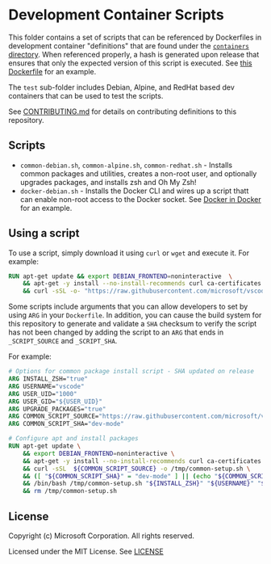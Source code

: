 # Development Container Scripts

This folder contains a set of scripts that can be referenced by Dockerfiles in development container "definitions" that are found under the [`containers` directory](../containers). When referenced properly, a hash is generated upon release that ensures that only the expected version of this script is executed. See [this Dockerfile](../container-templates/dockerfile/.devcontainer/Dockerfile) for an example.

The `test` sub-folder includes Debian, Alpine, and RedHat based dev containers that can be used to test the scripts.

See [CONTRIBUTING.md](../CONTRIBUTING.md) for details on contributing definitions to this repository.

## Scripts

- `common-debian.sh`, `common-alpine.sh`, `common-redhat.sh` - Installs common packages and utilities, creates a non-root user, and optionally upgrades packages, and installs zsh and Oh My Zsh!
- `docker-debian.sh` - Installs the Docker CLI and wires up a script thatt can enable non-root access to the Docker socket. See [Docker in Docker](../containers/docker-in-docker) for an example.

## Using a script

To use a script, simply download it using `curl` or `wget` and execute it. For example:

```Dockerfile
RUN apt-get update && export DEBIAN_FRONTEND=noninteractive  \
    && apt-get -y install --no-install-recommends curl ca-certificates \
    && curl -sSL -o- "https://raw.githubusercontent.com/microsoft/vscode-dev-containers/master/script-library/common-debian.sh" | bash -
```

Some scripts include arguments that you can allow developers to set by using `ARG` in your `Dockerfile`. In addition, you can cause the build system for this repository to generate and validate a `SHA` checksum to verify the script has not been changed by adding the script to an `ARG` that ends in `_SCRIPT_SOURCE` and `_SCRIPT_SHA`.

For example:

```Dockerfile
# Options for common package install script - SHA updated on release
ARG INSTALL_ZSH="true"
ARG USERNAME="vscode"
ARG USER_UID="1000"
ARG USER_GID="${USER_UID}"
ARG UPGRADE_PACKAGES="true"
ARG COMMON_SCRIPT_SOURCE="https://raw.githubusercontent.com/microsoft/vscode-dev-containers/master/script-library/common-debian.sh"
ARG COMMON_SCRIPT_SHA="dev-mode"

# Configure apt and install packages
RUN apt-get update \
    && export DEBIAN_FRONTEND=noninteractive \
    && apt-get -y install --no-install-recommends curl ca-certificates 2>&1 \
    && curl -sSL  ${COMMON_SCRIPT_SOURCE} -o /tmp/common-setup.sh \
    && ([ "${COMMON_SCRIPT_SHA}" = "dev-mode" ] || (echo "${COMMON_SCRIPT_SHA} */tmp/common-setup.sh" | sha256sum -c -)) \
    && /bin/bash /tmp/common-setup.sh "${INSTALL_ZSH}" "${USERNAME}" "${USER_UID}" "${USER_GID}" "${UPGRADE_PACKAGES}" \
    && rm /tmp/common-setup.sh
```

## License

Copyright (c) Microsoft Corporation. All rights reserved.

Licensed under the MIT License. See [LICENSE](https://github.com/Microsoft/vscode-dev-containers/blob/master/LICENSE)
